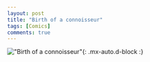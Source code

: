 ```yaml
---
layout: post
title: "Birth of a connoisseur"
tags: [Comics]
comments: true
---
```



!["Birth of a connoisseur"](/comics/34.png){: .mx-auto.d-block :}